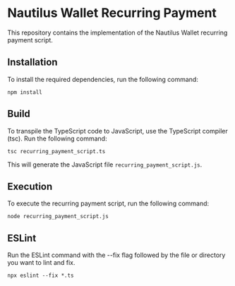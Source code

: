 # Nautilus Wallet Recurring Payment

This repository contains the implementation of the Nautilus Wallet recurring payment script.

## Installation

To install the required dependencies, run the following command:

```shell
npm install
```

## Build
To transpile the TypeScript code to JavaScript, use the TypeScript compiler (tsc). Run the following command:

```shell
tsc recurring_payment_script.ts
```

This will generate the JavaScript file `recurring_payment_script.js`.

## Execution
To execute the recurring payment script, run the following command:

```shell
node recurring_payment_script.js
```

## ESLint
Run the ESLint command with the --fix flag followed by the file or directory you want to lint and fix.

```shell
npx eslint --fix *.ts
```
